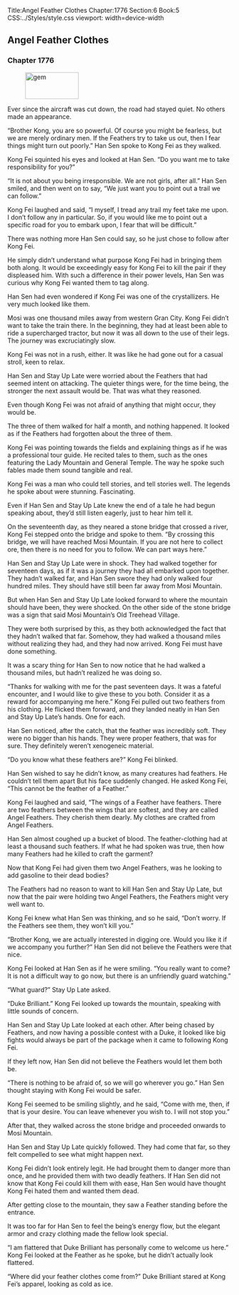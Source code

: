 Title:Angel Feather Clothes 
Chapter:1776 
Section:6 
Book:5 
CSS:../Styles/style.css 
viewport: width=device-width
  
## Angel Feather Clothes
### Chapter 1776
  
<figure>
	<img src="../Images/gem.gif" alt="gem" id="gem" width="120" height="60" />
</figure>
  

  
Ever since the aircraft was cut down, the road had stayed quiet. No others made an appearance.

“Brother Kong, you are so powerful. Of course you might be fearless, but we are merely ordinary men. If the Feathers try to take us out, then I fear things might turn out poorly.” Han Sen spoke to Kong Fei as they walked.

Kong Fei squinted his eyes and looked at Han Sen. “Do you want me to take responsibility for you?”

“It is not about you being irresponsible. We are not girls, after all.” Han Sen smiled, and then went on to say, “We just want you to point out a trail we can follow.”

Kong Fei laughed and said, “I myself, I tread any trail my feet take me upon. I don’t follow any in particular. So, if you would like me to point out a specific road for you to embark upon, I fear that will be difficult.”

There was nothing more Han Sen could say, so he just chose to follow after Kong Fei.

He simply didn’t understand what purpose Kong Fei had in bringing them both along. It would be exceedingly easy for Kong Fei to kill the pair if they displeased him. With such a difference in their power levels, Han Sen was curious why Kong Fei wanted them to tag along.

Han Sen had even wondered if Kong Fei was one of the crystallizers. He very much looked like them.

Mosi was one thousand miles away from western Gran City. Kong Fei didn’t want to take the train there. In the beginning, they had at least been able to ride a supercharged tractor, but now it was all down to the use of their legs. The journey was excruciatingly slow.

Kong Fei was not in a rush, either. It was like he had gone out for a casual stroll, keen to relax.

Han Sen and Stay Up Late were worried about the Feathers that had seemed intent on attacking. The quieter things were, for the time being, the stronger the next assault would be. That was what they reasoned.

Even though Kong Fei was not afraid of anything that might occur, they would be.

The three of them walked for half a month, and nothing happened. It looked as if the Feathers had forgotten about the three of them.

Kong Fei was pointing towards the fields and explaining things as if he was a professional tour guide. He recited tales to them, such as the ones featuring the Lady Mountain and General Temple. The way he spoke such fables made them sound tangible and real.

Kong Fei was a man who could tell stories, and tell stories well. The legends he spoke about were stunning. Fascinating.

Even if Han Sen and Stay Up Late knew the end of a tale he had begun speaking about, they’d still listen eagerly, just to hear him tell it.

On the seventeenth day, as they neared a stone bridge that crossed a river, Kong Fei stepped onto the bridge and spoke to them. “By crossing this bridge, we will have reached Mosi Mountain. If you are not here to collect ore, then there is no need for you to follow. We can part ways here.”

Han Sen and Stay Up Late were in shock. They had walked together for seventeen days, as if it was a journey they had all embarked upon together. They hadn’t walked far, and Han Sen swore they had only walked four hundred miles. They should have still been far away from Mosi Mountain.

But when Han Sen and Stay Up Late looked forward to where the mountain should have been, they were shocked. On the other side of the stone bridge was a sign that said Mosi Mountain’s Old Treehead Village.

They were both surprised by this, as they both acknowledged the fact that they hadn’t walked that far. Somehow, they had walked a thousand miles without realizing they had, and they had now arrived. Kong Fei must have done something.

It was a scary thing for Han Sen to now notice that he had walked a thousand miles, but hadn’t realized he was doing so.

“Thanks for walking with me for the past seventeen days. It was a fateful encounter, and I would like to give these to you both. Consider it as a reward for accompanying me here.” Kong Fei pulled out two feathers from his clothing. He flicked them forward, and they landed neatly in Han Sen and Stay Up Late’s hands. One for each.

Han Sen noticed, after the catch, that the feather was incredibly soft. They were no bigger than his hands. They were proper feathers, that was for sure. They definitely weren’t xenogeneic material.

“Do you know what these feathers are?” Kong Fei blinked.

Han Sen wished to say he didn’t know, as many creatures had feathers. He couldn’t tell them apart But his face suddenly changed. He asked Kong Fei, “This cannot be the feather of a Feather.”

Kong Fei laughed and said, “The wings of a Feather have feathers. There are two feathers between the wings that are softest, and they are called Angel Feathers. They cherish them dearly. My clothes are crafted from Angel Feathers.

Han Sen almost coughed up a bucket of blood. The feather-clothing had at least a thousand such feathers. If what he had spoken was true, then how many Feathers had he killed to craft the garment?

Now that Kong Fei had given them two Angel Feathers, was he looking to add gasoline to their dead bodies?

The Feathers had no reason to want to kill Han Sen and Stay Up Late, but now that the pair were holding two Angel Feathers, the Feathers might very well want to.

Kong Fei knew what Han Sen was thinking, and so he said, “Don’t worry. If the Feathers see them, they won’t kill you.”

“Brother Kong, we are actually interested in digging ore. Would you like it if we accompany you further?” Han Sen did not believe the Feathers were that nice.

Kong Fei looked at Han Sen as if he were smiling. “You really want to come? It is not a difficult way to go now, but there is an unfriendly guard watching.”

“What guard?” Stay Up Late asked.

“Duke Brilliant.” Kong Fei looked up towards the mountain, speaking with little sounds of concern.

Han Sen and Stay Up Late looked at each other. After being chased by Feathers, and now having a possible contest with a Duke, it looked like big fights would always be part of the package when it came to following Kong Fei.

If they left now, Han Sen did not believe the Feathers would let them both be.

“There is nothing to be afraid of, so we will go wherever you go.” Han Sen thought staying with Kong Fei would be safer.

Kong Fei seemed to be smiling slightly, and he said, “Come with me, then, if that is your desire. You can leave whenever you wish to. I will not stop you.”

After that, they walked across the stone bridge and proceeded onwards to Mosi Mountain.

Han Sen and Stay Up Late quickly followed. They had come that far, so they felt compelled to see what might happen next.

Kong Fei didn’t look entirely legit. He had brought them to danger more than once, and he provided them with two deadly feathers. If Han Sen did not know that Kong Fei could kill them with ease, Han Sen would have thought Kong Fei hated them and wanted them dead.

After getting close to the mountain, they saw a Feather standing before the entrance.

It was too far for Han Sen to feel the being’s energy flow, but the elegant armor and crazy clothing made the fellow look special.

“I am flattered that Duke Brilliant has personally come to welcome us here.” Kong Fei looked at the Feather as he spoke, but he didn’t actually look flattered.

“Where did your feather clothes come from?” Duke Brilliant stared at Kong Fei’s apparel, looking as cold as ice.